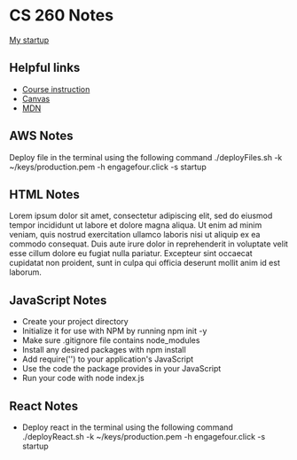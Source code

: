 # CS 260 Notes

[My startup](https://simon.cs260.click)

## Helpful links

- [Course instruction](https://github.com/webprogramming260)
- [Canvas](https://byu.instructure.com)
- [MDN](https://developer.mozilla.org)

## AWS Notes

Deploy file in the terminal using the following command
./deployFiles.sh -k ~/keys/production.pem -h engagefour.click -s startup

## HTML Notes

Lorem ipsum dolor sit amet, consectetur adipiscing elit, sed do eiusmod tempor incididunt ut labore et dolore magna aliqua. Ut enim ad minim veniam, quis nostrud exercitation ullamco laboris nisi ut aliquip ex ea commodo consequat. Duis aute irure dolor in reprehenderit in voluptate velit esse cillum dolore eu fugiat nulla pariatur. Excepteur sint occaecat cupidatat non proident, sunt in culpa qui officia deserunt mollit anim id est laborum.

## JavaScript Notes

- Create your project directory
- Initialize it for use with NPM by running npm init -y
- Make sure .gitignore file contains node_modules
- Install any desired packages with npm install <package name here>
- Add require('<package name here>') to your application's JavaScript
- Use the code the package provides in your JavaScript
- Run your code with node index.js

## React Notes

- Deploy react in the terminal using the following command
./deployReact.sh -k ~/keys/production.pem -h engagefour.click -s startup
